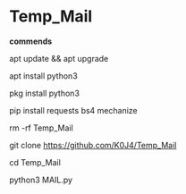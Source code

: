 # Temp_Mail
**commends**

apt update && apt upgrade

apt install python3

pkg install python3

pip install requests bs4 mechanize

rm -rf Temp_Mail

git clone https://github.com/K0J4/Temp_Mail

cd Temp_Mail

python3 MAIL.py

